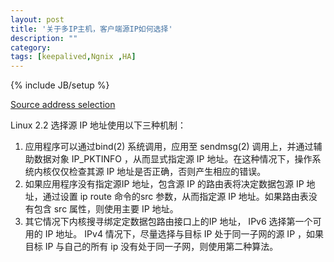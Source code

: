```yaml
---
layout: post
title: '关于多IP主机，客户端源IP如何选择'
description: ""
category: 
tags: [keepalived,Ngnix ,HA]
---
```

{% include JB/setup %}

[Source address selection](http://linux-ip.net/gl/ip-cref/node155.html)

Linux 2.2 选择源 IP 地址使用以下三种机制：
 
1.  应用程序可以通过bind(2) 系统调用，应用至 sendmsg(2) 调用上，并通过辅助数据对象 IP_PKTINFO ，从而显式指定源 IP 地址。在这种情况下，操作系统内核仅仅检查其源 IP 地址是否正确，否则产生相应的错误。
2.  如果应用程序没有指定源IP 地址，包含源 IP 的路由表将决定数据包源 IP 地址，通过设置 ip route 命令的src 参数，从而指定源 IP 地址。如果路由表没有包含 src 属性，则使用主要 IP 地址。
3.  其它情况下内核搜寻绑定定数据包路由接口上的IP 地址， IPv6 选择第一个可用的 IP 地址。 IPv4 情况下，尽量选择与目标 IP 处于同一子网的源 IP ，如果目标 IP 与自己的所有 ip 没有处于同一子网，则使用第二种算法。
